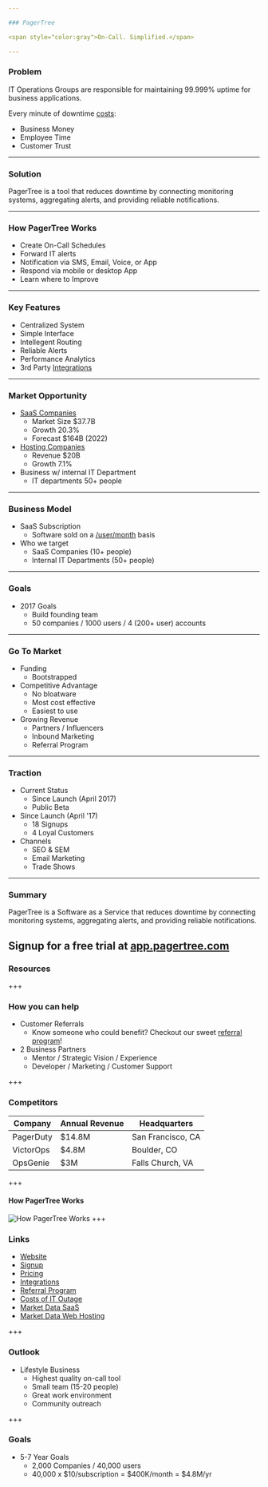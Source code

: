 ```yaml
---

### PagerTree

<span style="color:gray">On-Call. Simplified.</span>

---
```


### Problem

IT Operations Groups are responsible for maintaining 99.999% uptime for business applications.

Every minute of downtime [costs](https://pagertree.com/wp-content/uploads/2017/06/cost-of-it-outage.pdf):
* Business Money
* Employee Time
* Customer Trust


---

### Solution

PagerTree is a tool that reduces downtime by connecting monitoring systems, aggregating alerts, and providing reliable notifications.

---

### How PagerTree Works
- Create On-Call Schedules
- Forward IT alerts
- Notification via SMS, Email, Voice, or App
- Respond via mobile or desktop App
- Learn where to Improve

---

### Key Features
* Centralized System
* Simple Interface
* Intellegent Routing
* Reliable Alerts
* Performance Analytics
* 3rd Party [Integrations](pagertree.com/integrations/)

---

### Market Opportunity

* [SaaS Companies](http://www.ironpaper.com/webintel/articles/saas-market-size-forecast/)
  * Market Size $37.7B
  * Growth 20.3%
  * Forecast $164B (2022)
* [Hosting Companies](https://www.ibisworld.com/industry-trends/specialized-market-research-reports/technology/computer-services/internet-hosting-services.html)
  * Revenue $20B
  * Growth 7.1%
* Business w/ internal IT Department
  * IT departments 50+ people

---

### Business Model

* SaaS Subscription
  * Software sold on a [/user/month](https://pagertree.com/pricing) basis
* Who we target
  * SaaS Companies (10+ people)
  * Internal IT Departments (50+ people)

---

### Goals
* 2017 Goals
  * Build founding team
  * 50 companies / 1000 users / 4 (200+ user) accounts

---

### Go To Market

* Funding
  - Bootstrapped
* Competitive Advantage
  * No bloatware
  * Most cost effective
  * Easiest to use
* Growing Revenue
  * Partners / Influencers
  * Inbound Marketing
  * Referral Program

---

### Traction
* Current Status
  * Since Launch (April 2017)
  * Public Beta
* Since Launch (April '17)
  * 18 Signups
  * 4 Loyal Customers
* Channels
  * SEO & SEM
  * Email Marketing
  * Trade Shows

---

### Summary

PagerTree is a Software as a Service that reduces downtime by connecting monitoring systems, aggregating alerts, and providing reliable notifications.

Signup for a free trial at [app.pagertree.com](https://app.pagertree.com/#/?lm=signup)
---

### Resources

+++
### How you can help
* Customer Referrals
  * Know someone who could benefit? Checkout our sweet [referral program](https://pagertree.com/referral-program/)!
* 2 Business Partners
  * Mentor / Strategic Vision / Experience
  * Developer / Marketing / Customer Support

+++
### Competitors
Company | Annual Revenue | Headquarters
--------|----------------| ------------
PagerDuty | $14.8M | San Francisco, CA
VictorOps | $4.8M | Boulder, CO
OpsGenie | $3M | Falls Church, VA
+++
#### How PagerTree Works

![How PagerTree Works](https://cdn.pagertree.com/wp-content/uploads/2015/10/info_graphic_2x-1024x482.png)
+++

### Links
* [Website](https://pagertree.com)
* [Signup](https://app.pagertree.com/#/?lm=signup)
* [Pricing](https://pagertree.com/pricing)
* [Integrations](pagertree.com/integrations/)
* [Referral Program](https://pagertree.com/referral-program/)
* [Costs of IT Outage](https://pagertree.com/wp-content/uploads/2017/06/cost-of-it-outage.pdf)
* [Market Data SaaS](http://www.ironpaper.com/webintel/articles/saas-market-size-forecast/)
* [Market Data Web Hosting](https://www.ibisworld.com/industry-trends/specialized-market-research-reports/technology/computer-services/internet-hosting-services.html)

+++
### Outlook
* Lifestyle Business
  * Highest quality on-call tool
  * Small team (15-20 people)
  * Great work environment
  * Community outreach

+++
### Goals
* 5-7 Year Goals
  * 2,000 Companies / 40,000 users
  * 40,000 x $10/subscription = $400K/month = $4.8M/yr

